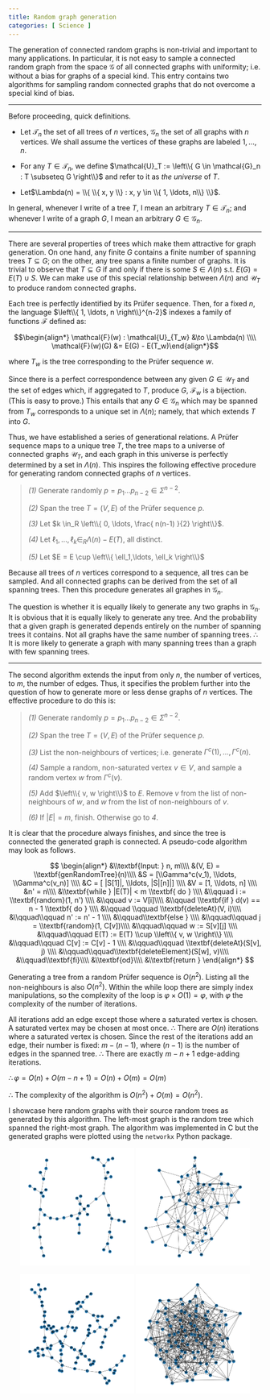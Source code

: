```yaml
---
title: Random graph generation 
categories: [ Science ]
---
```



The generation of connected random graphs is non-trivial and important
to many applications. In particular, it is not easy to sample a
connected random graph from the space $\mathcal{G}$ of all connected
graphs with uniformity; i.e. without a bias for graphs of a special
kind. This entry contains two algorithms for sampling random connected
graphs that do not overcome a special kind of bias. 

--- 

Before proceeding, quick definitions.

-   Let $\mathcal{T}_n$ the set of all trees of $n$ vertices,
    $\mathcal{G}_n$ the set of all graphs with $n$ vertices. We shall
    assume the vertices of these graphs are labeled $1, \ldots, n$.

-   For any $T \in \mathcal{T}_n$, we define $\mathcal{U}_T := \left\\{ G
            \in \mathcal{G}_n : T \subseteq G  \right\\}$ and refer to it
    as *the universe* of $T$.

-   Let$\Lambda(n) = \\{ \\{ x, y \\} : x, y \in \\{ 1, \ldots, n\\}    \\}$.

In general, whenever I write of a tree $T$, I mean an arbitrary
$T \in \mathcal{T}_n$; and whenever I write of a graph $G$, I mean an
arbitrary $G \in \mathcal{G}_n$.

---

There are several properties of trees which make them attractive for
graph generation. On one hand, any finite $G$ contains a finite number
of spanning trees $T \subseteq G$; on the other, any tree spans a finite
number of graphs. It is trivial to observe that $T \subseteq G$ if and
only if there is some $S
\in \Lambda(n)$ s.t. $E(G) = E(T) \cup S$. We can make use of this
special relationship between $\Lambda(n)$ and $\mathcal{U}_T$ to produce
random connected graphs.

Each tree is perfectly identified by its Prüfer sequence. Then, for a
fixed $n$, the language $\left\\{ 1, \ldots, n \right\\}^{n-2}$ indexes a
family of functions $\mathcal{F}$ defined as:

$$\begin{align*}
    \mathcal{F}(w) : \mathcal{U}_{T_w} &\to \Lambda(n)  \\\\
    \mathcal{F}(w)(G) &= E(G) - E(T_w)\end{align*}$$

where $T_w$ is the tree corresponding to the Prüfer sequence $w$. 

Since there is a perfect correspondence between any given
$G \in \mathcal{U}_T$ and the set of edges which, if aggregated to $T$,
produce $G$, $\mathcal{F}_w$ is a bijection. (This is easy to prove.)
This entails that any $G \in \mathcal{G}_n$ which may be spanned from
$T_w$ corresponds to a unique set in $\Lambda(n)$; namely, that which
extends $T$ into $G$.

Thus, we have established a series of generational relations. A Prüfer
sequence maps to a unique tree $T$, the tree maps to a universe of
connected graphs $\mathcal{U}_T$, and each graph in this universe is
perfectly determined by a set in $\Lambda(n)$. This inspires the
following effective procedure for generating random connected graphs of
$n$ vertices.

> *(1)* Generate randomly $p = p_1\ldots p_{n-2} \in \Sigma^{n-2}$.
>
> *(2)* Span the tree $T = (V, E)$ of the Prüfer sequence $p$.
>
> *(3)* Let $k \in_R \left\\{ 0, \ldots, \frac{ n(n-1) }{2} \right\\}$.
>
> *(4)* Let $\ell_1, \ldots, \ell_k \in_R \Lambda(n) - E(T)$, all
> distinct.
>
> *(5)* Let $E = E \cup \left\\{ \ell_1,\ldots, \ell_k \right\\}$

Because all trees of $n$ vertices correspond to a sequence, all tres can
be sampled. And all connected graphs can be derived from the set of all
spanning trees. Then this procedure generates all graphes in
$\mathcal{G}_n$.

The question is whether it is equally likely to generate any two graphs
in $\mathcal{G}_n$. It is obvious that it is equally likely to generate
any tree. And the probability that a given graph is generated depends
entirely on the number of spanning trees it contains. Not all graphs
have the same number of spanning trees. $\therefore$ It is more likely
to generate a graph with many spanning trees than a graph with few
spanning trees.

--- 

The second algorithm extends the input from only $n$, the number of
vertices, to $m$, the number of edges. Thus, it specifies the problem
further into the question of how to generate more or less dense
graphs of $n$ vertices. The effective procedure to do this is:

> *(1)* Generate randomly $p = p_1\ldots p_{n-2} \in \Sigma^{n-2}$.
>
> *(2)* Span the tree $T = (V, E)$ of the Prüfer sequence $p$.
>
> *(3)* List the non-neighbours of vertices; i.e. generate $\Gamma^c(1), \ldots, \Gamma^c(n)$.
>
> *(4)* Sample a random, non-saturated vertex $v \in V$, and sample a
> random vertex $w$ from $\Gamma^c(v)$.
>
> *(5)* Add $\left\\{ v, w \right\\}$ to $E$. Remove $v$ from the list of
> non-neighbours of $w$, and $w$ from the list of non-neighbours of $v$.
>
> *(6)* If $|E| = m$, finish. Otherwise go to *4*.

It is clear that the procedure always finishes, and since the tree is
connected the generated graph is connected. A pseudo-code algorithm may
look as follows.

$$
\begin{align*}
    &\\textbf{Input: } n, m\\\\
    &(V, E) = \\textbf{genRandomTree}(n)\\\\
    &S = [\\Gamma^c(v_1), \\ldots, \\Gamma^c(v_n)]  \\\\
    &C = [ |S[1]|, \\ldots, |S|[n]|]  \\\\
    &V = [1, \\ldots, n]   \\\\
    &n' = n\\\\
    &\\textbf{while } |E(T)| < m \\textbf{ do } \\\\ 
    &\\qquad i := \\textbf{random}(1, n') \\\\ 
    &\\qquad v := V[i]\\\\
    &\\qquad \\textbf{if }  d(v) == n - 1  \\textbf{ do } \\\\ 
    &\\qquad \\qquad \\textbf{deleteAt}(V, i)\\\\ 
    &\\qquad\\qquad n' := n' - 1 \\\\ 
    &\\qquad\\textbf{else } \\\\ 
    &\\qquad\\qquad j = \\textbf{random}(1, C[v])\\\\
    &\\qquad\\qquad w := S[v][j] \\\\ 
    &\\qquad\\qquad E(T) := E(T) \\cup  \\left\\{ v, w \\right\\} \\\\
    &\\qquad\\qquad C[v] := C[v] - 1 \\\\ 
    &\\qquad\\qquad \\textbf{deleteAt}(S[v], j)  \\\\ 
    &\\qquad\\qquad\\textbf{deleteElement}(S[w], v)\\\\ 
    &\\qquad\\textbf{fi}\\\\
    &\\textbf{od}\\\\
    &\\textbf{return }
\end{align*}
$$

Generating a tree from a random Prüfer sequence is $O(n^2)$. Listing all
the non-neighbours is also $O(n^2)$. Within the while loop there are
simply index manipulations, so the complexity of the loop is
$\varphi \times O(1) =
\varphi$, with $\varphi$ the complexity of the number of iterations.

All iterations add an edge except those where a saturated vertex is
chosen. A saturated vertex may be chosen at most once. $\therefore$
There are $O(n)$ iterations where a saturated vertex is chosen. Since
the rest of the iterations add an edge, their number is fixed:
$m - (n-1)$, where $(n-1)$ is the number of edges in the spanned tree.
$\therefore$ There are exactly $m -n + 1$ edge-adding iterations.

$\therefore  \varphi = O(n) + O(m - n + 1) = O(n) + O(m) = O(m)$

$\therefore$ The complexity of the algorithm is
$O(n^2) + O(m) = O(n^2)$.

I showcase here random graphs with their source random trees as generated by
this algorithm. The left-most graph is the random tree which spanned the
right-most graph. The algorithm was implemented in C but the generated graphs
were plotted using the `networkx` Python package.

<p align="center">
  <img src="../Images/RandST1.png" width="45%">
  <img src="../Images/RandG1.png" width="45%">
</p>

<p align="center">
  <img src="../Images/RandST2.png" width="45%">
  <img src="../Images/Rand2.png" width="45%">
</p>
